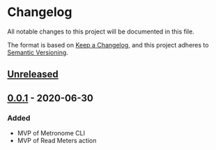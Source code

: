 # Changelog
All notable changes to this project will be documented in this file.

The format is based on [Keep a Changelog](https://keepachangelog.com/en/1.0.0/),
and this project adheres to [Semantic Versioning](https://semver.org/spec/v2.0.0.html).

## [Unreleased]

## [0.0.1] - 2020-06-30
### Added
- MVP of Metronome CLI
- MVP of Read Meters action

[Unreleased]: https://github.com/everzet/metronome/compare/v0.0.1...HEAD
[0.0.1]: https://github.com/everzet/metronome/compare/77d0130...v0.0.1

